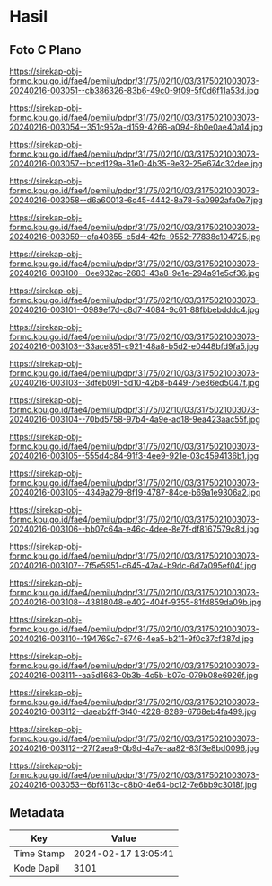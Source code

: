 # Hasil

## Foto C Plano

https://sirekap-obj-formc.kpu.go.id/fae4/pemilu/pdpr/31/75/02/10/03/3175021003073-20240216-003051--cb386326-83b6-49c0-9f09-5f0d6f11a53d.jpg

https://sirekap-obj-formc.kpu.go.id/fae4/pemilu/pdpr/31/75/02/10/03/3175021003073-20240216-003054--351c952a-d159-4266-a094-8b0e0ae40a14.jpg

https://sirekap-obj-formc.kpu.go.id/fae4/pemilu/pdpr/31/75/02/10/03/3175021003073-20240216-003057--bced129a-81e0-4b35-9e32-25e674c32dee.jpg

https://sirekap-obj-formc.kpu.go.id/fae4/pemilu/pdpr/31/75/02/10/03/3175021003073-20240216-003058--d6a60013-6c45-4442-8a78-5a0992afa0e7.jpg

https://sirekap-obj-formc.kpu.go.id/fae4/pemilu/pdpr/31/75/02/10/03/3175021003073-20240216-003059--cfa40855-c5d4-42fc-9552-77838c104725.jpg

https://sirekap-obj-formc.kpu.go.id/fae4/pemilu/pdpr/31/75/02/10/03/3175021003073-20240216-003100--0ee932ac-2683-43a8-9e1e-294a91e5cf36.jpg

https://sirekap-obj-formc.kpu.go.id/fae4/pemilu/pdpr/31/75/02/10/03/3175021003073-20240216-003101--0989e17d-c8d7-4084-9c61-88fbbebdddc4.jpg

https://sirekap-obj-formc.kpu.go.id/fae4/pemilu/pdpr/31/75/02/10/03/3175021003073-20240216-003103--33ace851-c921-48a8-b5d2-e0448bfd9fa5.jpg

https://sirekap-obj-formc.kpu.go.id/fae4/pemilu/pdpr/31/75/02/10/03/3175021003073-20240216-003103--3dfeb091-5d10-42b8-b449-75e86ed5047f.jpg

https://sirekap-obj-formc.kpu.go.id/fae4/pemilu/pdpr/31/75/02/10/03/3175021003073-20240216-003104--70bd5758-97b4-4a9e-ad18-9ea423aac55f.jpg

https://sirekap-obj-formc.kpu.go.id/fae4/pemilu/pdpr/31/75/02/10/03/3175021003073-20240216-003105--555d4c84-91f3-4ee9-921e-03c4594136b1.jpg

https://sirekap-obj-formc.kpu.go.id/fae4/pemilu/pdpr/31/75/02/10/03/3175021003073-20240216-003105--4349a279-8f19-4787-84ce-b69a1e9306a2.jpg

https://sirekap-obj-formc.kpu.go.id/fae4/pemilu/pdpr/31/75/02/10/03/3175021003073-20240216-003106--bb07c64a-e46c-4dee-8e7f-df8167579c8d.jpg

https://sirekap-obj-formc.kpu.go.id/fae4/pemilu/pdpr/31/75/02/10/03/3175021003073-20240216-003107--7f5e5951-c645-47a4-b9dc-6d7a095ef04f.jpg

https://sirekap-obj-formc.kpu.go.id/fae4/pemilu/pdpr/31/75/02/10/03/3175021003073-20240216-003108--43818048-e402-404f-9355-81fd859da09b.jpg

https://sirekap-obj-formc.kpu.go.id/fae4/pemilu/pdpr/31/75/02/10/03/3175021003073-20240216-003110--194769c7-8746-4ea5-b211-9f0c37cf387d.jpg

https://sirekap-obj-formc.kpu.go.id/fae4/pemilu/pdpr/31/75/02/10/03/3175021003073-20240216-003111--aa5d1663-0b3b-4c5b-b07c-079b08e6926f.jpg

https://sirekap-obj-formc.kpu.go.id/fae4/pemilu/pdpr/31/75/02/10/03/3175021003073-20240216-003112--daeab2ff-3f40-4228-8289-6768eb4fa499.jpg

https://sirekap-obj-formc.kpu.go.id/fae4/pemilu/pdpr/31/75/02/10/03/3175021003073-20240216-003112--27f2aea9-0b9d-4a7e-aa82-83f3e8bd0096.jpg

https://sirekap-obj-formc.kpu.go.id/fae4/pemilu/pdpr/31/75/02/10/03/3175021003073-20240216-003053--6bf6113c-c8b0-4e64-bc12-7e6bb9c3018f.jpg


## Metadata

| Key        | Value               |
| ---------- | ------------------- |
| Time Stamp | 2024-02-17 13:05:41 |
| Kode Dapil | 3101                |



